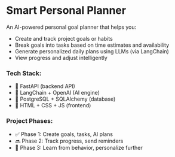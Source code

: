 # Smart Personal Planner

An AI-powered personal goal planner that helps you:
- Create and track project goals or habits
- Break goals into tasks based on time estimates and availability
- Generate personalized daily plans using LLMs (via LangChain)
- View progress and adjust intelligently

### Tech Stack:
- 🐍 FastAPI (backend API)
- 🧠 LangChain + OpenAI (AI engine)
- 🐘 PostgreSQL + SQLAlchemy (database)
- 🎨 HTML + CSS + JS (frontend)

### Project Phases:
- ✅ Phase 1: Create goals, tasks, AI plans
- 🔜 Phase 2: Track progress, send reminders
- 🔮 Phase 3: Learn from behavior, personalize further
